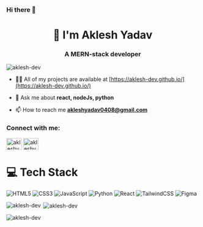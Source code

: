### Hi there 👋


<h1 align="center"> 👋 I'm Aklesh Yadav</h1>
<h3 align="center">A MERN-stack developer</h3>

<p align="left"> <img src="https://komarev.com/ghpvc/?username=aklesh-dev&label=Profile%20views&color=0e75b6&style=flat" alt="aklesh-dev" /> </p>

- 👨‍💻 All of my projects are available at [https://aklesh-dev.github.io/](https://aklesh-dev.github.io/)

- 💬 Ask me about **react, nodeJs, python**

- 📫 How to reach me **akleshyadav0408@gmail.com**

<h3 align="left">Connect with me:</h3>
<p align="left">
<a href="https://fb.com/akleshyadav.998" target="blank"><img align="center" src="https://raw.githubusercontent.com/rahuldkjain/github-profile-readme-generator/master/src/images/icons/Social/facebook.svg" alt="akleshyadav.998" height="30" width="40" /></a>
<a href="https://instagram.com/akleshyadav_" target="blank"><img align="center" src="https://raw.githubusercontent.com/rahuldkjain/github-profile-readme-generator/master/src/images/icons/Social/instagram.svg" alt="akleshyadav_" height="30" width="40" /></a>
</p>

# 💻 Tech Stack
<!-- Badges from https://github.com/Ileriayo/markdown-badges -->
![HTML5](https://img.shields.io/badge/html5-%23E34F26.svg?style=for-the-badge&logo=html5&logoColor=white)
![CSS3](https://img.shields.io/badge/css3-%231572B6.svg?style=for-the-badge&logo=css3&logoColor=white)
![JavaScript](https://img.shields.io/badge/javascript-%23323330.svg?style=for-the-badge&logo=javascript&logoColor=%23F7DF1E)
![Python](https://img.shields.io/badge/python-3670A0?style=for-the-badge&logo=python&logoColor=ffdd54)
![React](https://img.shields.io/badge/react-%2320232a.svg?style=for-the-badge&logo=react&logoColor=%2361DAFB)
![TailwindCSS](https://img.shields.io/badge/tailwindcss-%2338B2AC.svg?style=for-the-badge&logo=tailwind-css&logoColor=white)
![Figma](https://img.shields.io/badge/figma-%23F24E1E.svg?style=for-the-badge&logo=figma&logoColor=white)

<p><img align="left" src="https://github-readme-stats.vercel.app/api/top-langs?username=aklesh-dev&show_icons=true&locale=en&layout=compact" alt="aklesh-dev" /></p>

<p>&nbsp;<img align="center" src="https://github-readme-stats.vercel.app/api?username=aklesh-dev&show_icons=true&locale=en" alt="aklesh-dev" /></p>

<p><img align="center" src="https://github-readme-streak-stats.herokuapp.com/?user=aklesh-dev&" alt="aklesh-dev" /></p>


